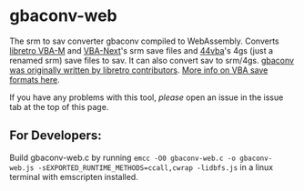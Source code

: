 # gbaconv-web
The srm to sav converter gbaconv compiled to WebAssembly. Converts [libretro VBA-M](https://github.com/libretro/vbam-libretro) and [VBA-Next](https://github.com/libretro/vba-next)'s srm save files and [44vba](https://github.com/44670/44vba)'s 4gs (just a renamed srm) save files to sav. It can also convert sav to srm/4gs. [gbaconv was originally written by libretro contributors](https://github.com/libretro/vbam-libretro/blob/25fefc1b3dcdc6362c44845687bea70dd350c33a/src/libretro/gbaconv/gbaconv.c). [More info on VBA save formats here](https://emulation.gametechwiki.com/index.php/Game_Boy_Advance_emulators#Save_formats).

If you have any problems with this tool, *please* open an issue in the issue tab at the top of this page.

## For Developers:
Build gbaconv-web.c by running `emcc -O0 gbaconv-web.c -o gbaconv-web.js -sEXPORTED_RUNTIME_METHODS=ccall,cwrap -lidbfs.js` in a linux terminal with emscripten installed.
